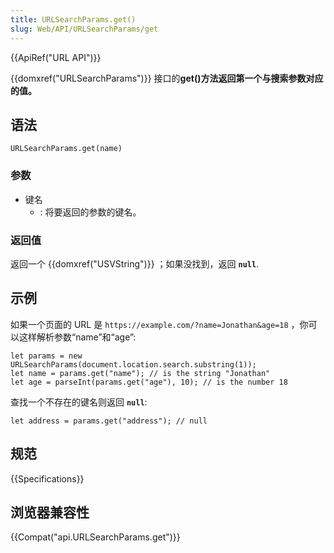 ```yaml
---
title: URLSearchParams.get()
slug: Web/API/URLSearchParams/get
---
```


{{ApiRef("URL API")}}

{{domxref("URLSearchParams")}} 接口的**get()**方法返回第一个与搜索参数对应的值**。**

## 语法

```
URLSearchParams.get(name)
```

### 参数

- 键名
  - : 将要返回的参数的键名。

### 返回值

返回一个 {{domxref("USVString")}} ；如果没找到，返回 **`null`**.

## 示例

如果一个页面的 URL 是 `https://example.com/?name=Jonathan&age=18` ，你可以这样解析参数“name”和“age”:

```
let params = new URLSearchParams(document.location.search.substring(1));
let name = params.get("name"); // is the string "Jonathan"
let age = parseInt(params.get("age"), 10); // is the number 18
```

查找一个不存在的键名则返回 **`null`**:

```
let address = params.get("address"); // null
```

## 规范

{{Specifications}}

## 浏览器兼容性

{{Compat("api.URLSearchParams.get")}}
